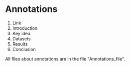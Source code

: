 # Annotations
1. Link
2. Introduction
3. Key idea
4. Datasets
5. Results
6. Conclusion

All files about annotations are in the file "Annotations_file".
